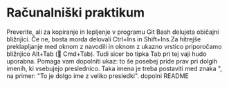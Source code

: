 # Računalniški praktikum
Preverite, ali za kopiranje in lepljenje v programu Git Bash delujeta običajni bližnjici. 
Če ne, bosta morda delovali Ctrl+Ins in Shift+Ins.Za hitrejše preklapljanje med oknom z navodili in oknom z ukazno vrstico priporočamo bližnjico Alt+Tab (🍎 Cmd+Tab).
Tudi sicer bo tipka Tab pri tej vaji hudo uporabna.
Pomaga vam dopolniti ukaz: to še posebej pride prav pri dolgih imenih, ki vsebujejo preslednico. 
Taka imena je treba postaviti med znaka ", na primer: "To je dolgo ime z veliko presledki".
dopolni README
